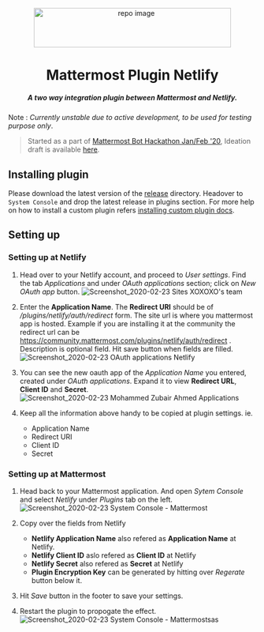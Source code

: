 <p align="center">
        <img src="https://user-images.githubusercontent.com/17708702/75109618-f18f6100-561c-11ea-8c78-335b843f9388.png" alt="repo image" width="400" height="80" />
   <h1 align="center">Mattermost Plugin Netlify</h1>
  <h5 align="center"><i>A two way integration plugin between Mattermost and Netlify.</i></h5>
</p>

Note : *Currently unstable due to active development, to be used for testing purpose only*.

> Started as a part of [Mattermost Bot Hackathon Jan/Feb '20](https://www.hackerearth.com/challenges/hackathon/mattermost-bot-hackfest/custom-tab/submission-guideline/#Submission%20Guideline), Ideation draft is available [here](https://github.com/M-ZubairAhmed/mattermost-plugin-netlify/blob/master/proposal.md).


## Installing plugin
Please download the latest version of the [release](https://github.com/M-ZubairAhmed/mattermost-plugin-netlify/releases) directory. Headover to `System Console` and drop the latest release in plugins section. For more help on how to install a custom plugin refers [installing custom plugin docs](https://docs.mattermost.com/administration/plugins.html#custom-plugins).

## Setting up

### Setting up at Netlify

1. Head over to your Netlify account, and proceed to *User settings*. Find the tab *Applications* and under *OAuth applications* section; click on *New OAuth app* button. ![Screenshot_2020-02-23 Sites XOXOXO's team](https://user-images.githubusercontent.com/17708702/75109559-60b88580-561c-11ea-9a2d-a4e318251135.png)

1. Enter the **Application Name**. The **Redirect URI** should be of *<site url>/plugins/netlify/auth/redirect* form. The site url is where you mattermost app is hosted. Example if you are installing it at the community the redirect url can be https://community.mattermost.com/plugins/netlify/auth/redirect . Description is optional field. Hit save button when fields are filled. ![Screenshot_2020-02-23 OAuth applications Netlify](https://user-images.githubusercontent.com/17708702/75109197-1386e480-5619-11ea-823d-9c63eefb0fe3.png)

1. You can see the new oauth app of the *Application Name* you entered, created under *OAuth applications*. Expand it to view **Redirect URL**, **Client ID** and **Secret**. ![Screenshot_2020-02-23 Mohammed Zubair Ahmed Applications](https://user-images.githubusercontent.com/17708702/75109198-1a155c00-5619-11ea-87f2-4b7ab49dcd2a.png)

1. Keep all the information above handy to be copied at plugin settings. ie.
    - Application Name
    - Redirect URI
    - Client ID
    - Secret

### Setting up at Mattermost

1. Head back to your Mattermost application. And open *Sytem Console* and select *Netlify* under *Plugins* tab on the left.
![Screenshot_2020-02-23 System Console - Mattermost](https://user-images.githubusercontent.com/17708702/75110364-328b7380-5625-11ea-8d13-3e15fc77432d.png)

1. Copy over the fields from Netlify
    - **Netlify Application Name** also refered as **Application Name** at Netlify.
    - **Netlify Client ID** aslo refered as **Client ID** at Netlify
    - **Netlify Secret** also refered as **Secret** at Netlify
    - **Plugin Encryption Key** can be generated by hitting over *Regerate* button below it.
    
1. Hit *Save* button in the footer to save your settings.
1. Restart the plugin to propogate the effect. ![Screenshot_2020-02-23 System Console - Mattermostsas](https://user-images.githubusercontent.com/17708702/75110455-3d92d380-5626-11ea-9b63-37726d41ddae.png)

